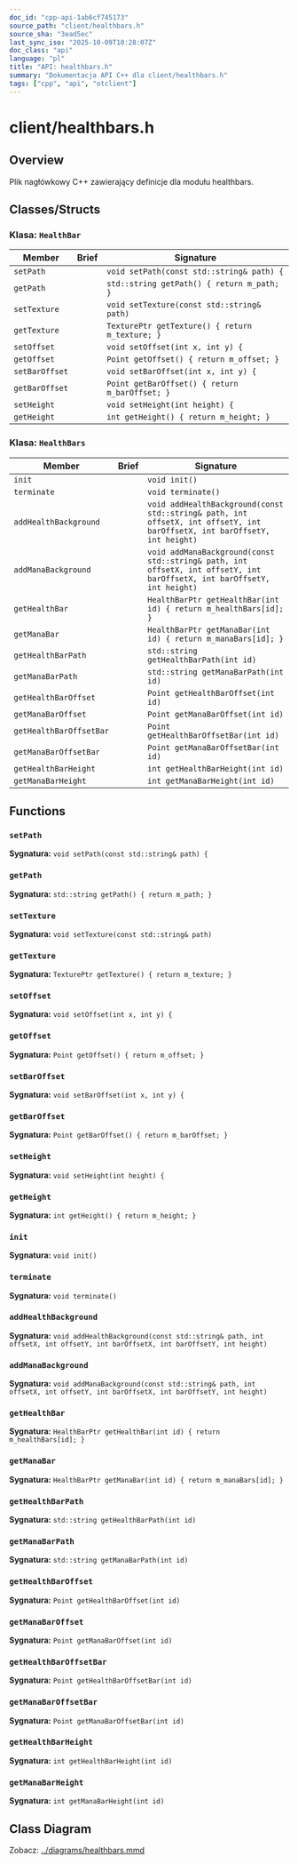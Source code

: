 ```yaml
---
doc_id: "cpp-api-1ab6cf745173"
source_path: "client/healthbars.h"
source_sha: "3ead5ec"
last_sync_iso: "2025-10-09T10:28:07Z"
doc_class: "api"
language: "pl"
title: "API: healthbars.h"
summary: "Dokumentacja API C++ dla client/healthbars.h"
tags: ["cpp", "api", "otclient"]
---
```


# client/healthbars.h

## Overview

Plik nagłówkowy C++ zawierający definicje dla modułu healthbars.

## Classes/Structs

### Klasa: `HealthBar`

| Member | Brief | Signature |
|--------|-------|-----------|
| `setPath` |  | `void setPath(const std::string& path) {` |
| `getPath` |  | `std::string getPath() { return m_path; }` |
| `setTexture` |  | `void setTexture(const std::string& path)` |
| `getTexture` |  | `TexturePtr getTexture() { return m_texture; }` |
| `setOffset` |  | `void setOffset(int x, int y) {` |
| `getOffset` |  | `Point getOffset() { return m_offset; }` |
| `setBarOffset` |  | `void setBarOffset(int x, int y) {` |
| `getBarOffset` |  | `Point getBarOffset() { return m_barOffset; }` |
| `setHeight` |  | `void setHeight(int height) {` |
| `getHeight` |  | `int getHeight() { return m_height; }` |

### Klasa: `HealthBars`

| Member | Brief | Signature |
|--------|-------|-----------|
| `init` |  | `void init()` |
| `terminate` |  | `void terminate()` |
| `addHealthBackground` |  | `void addHealthBackground(const std::string& path, int offsetX, int offsetY, int barOffsetX, int barOffsetY, int height)` |
| `addManaBackground` |  | `void addManaBackground(const std::string& path, int offsetX, int offsetY, int barOffsetX, int barOffsetY, int height)` |
| `getHealthBar` |  | `HealthBarPtr getHealthBar(int id) { return m_healthBars[id]; }` |
| `getManaBar` |  | `HealthBarPtr getManaBar(int id) { return m_manaBars[id]; }` |
| `getHealthBarPath` |  | `std::string getHealthBarPath(int id)` |
| `getManaBarPath` |  | `std::string getManaBarPath(int id)` |
| `getHealthBarOffset` |  | `Point getHealthBarOffset(int id)` |
| `getManaBarOffset` |  | `Point getManaBarOffset(int id)` |
| `getHealthBarOffsetBar` |  | `Point getHealthBarOffsetBar(int id)` |
| `getManaBarOffsetBar` |  | `Point getManaBarOffsetBar(int id)` |
| `getHealthBarHeight` |  | `int getHealthBarHeight(int id)` |
| `getManaBarHeight` |  | `int getManaBarHeight(int id)` |

## Functions

### `setPath`

**Sygnatura:** `void setPath(const std::string& path) {`

### `getPath`

**Sygnatura:** `std::string getPath() { return m_path; }`

### `setTexture`

**Sygnatura:** `void setTexture(const std::string& path)`

### `getTexture`

**Sygnatura:** `TexturePtr getTexture() { return m_texture; }`

### `setOffset`

**Sygnatura:** `void setOffset(int x, int y) {`

### `getOffset`

**Sygnatura:** `Point getOffset() { return m_offset; }`

### `setBarOffset`

**Sygnatura:** `void setBarOffset(int x, int y) {`

### `getBarOffset`

**Sygnatura:** `Point getBarOffset() { return m_barOffset; }`

### `setHeight`

**Sygnatura:** `void setHeight(int height) {`

### `getHeight`

**Sygnatura:** `int getHeight() { return m_height; }`

### `init`

**Sygnatura:** `void init()`

### `terminate`

**Sygnatura:** `void terminate()`

### `addHealthBackground`

**Sygnatura:** `void addHealthBackground(const std::string& path, int offsetX, int offsetY, int barOffsetX, int barOffsetY, int height)`

### `addManaBackground`

**Sygnatura:** `void addManaBackground(const std::string& path, int offsetX, int offsetY, int barOffsetX, int barOffsetY, int height)`

### `getHealthBar`

**Sygnatura:** `HealthBarPtr getHealthBar(int id) { return m_healthBars[id]; }`

### `getManaBar`

**Sygnatura:** `HealthBarPtr getManaBar(int id) { return m_manaBars[id]; }`

### `getHealthBarPath`

**Sygnatura:** `std::string getHealthBarPath(int id)`

### `getManaBarPath`

**Sygnatura:** `std::string getManaBarPath(int id)`

### `getHealthBarOffset`

**Sygnatura:** `Point getHealthBarOffset(int id)`

### `getManaBarOffset`

**Sygnatura:** `Point getManaBarOffset(int id)`

### `getHealthBarOffsetBar`

**Sygnatura:** `Point getHealthBarOffsetBar(int id)`

### `getManaBarOffsetBar`

**Sygnatura:** `Point getManaBarOffsetBar(int id)`

### `getHealthBarHeight`

**Sygnatura:** `int getHealthBarHeight(int id)`

### `getManaBarHeight`

**Sygnatura:** `int getManaBarHeight(int id)`

## Class Diagram

Zobacz: [../diagrams/healthbars.mmd](../diagrams/healthbars.mmd)
